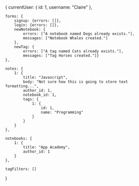 {
	currentUser: {
		id: 1, 
		username: "Claire"
	},

	forms: {
		signup: {errors: []},
		login: {errors: []},
		newNotebook: {
			errors: ["A notebook named Dogs already exists."],
			messages: ["Notebook Whales created."]
		},
		newTag: {
			errors: ["A tag named Cats already exists."],
			messages: ["Tag Horses created."]}
	},

	notes: {
		1: {
			title: "Javascript",
			body: "Not sure how this is going to store text formatting...",
			author_id: 1,
			notebook_id: 1,
			tags: {
				1: {
					id: 1,
					name: "Programming"
				}
			}
		}
	}, 

	notebooks: {
		1: {
			title: "App Academy",
			author_id: 1
		}
	},

	tagFilters: []
}
